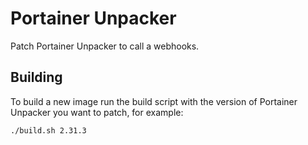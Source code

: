 # Portainer Unpacker

Patch Portainer Unpacker to call a webhooks.

## Building

To build a new image run the build script with the version of Portainer Unpacker
you want to patch, for example:

```bash
./build.sh 2.31.3
```
